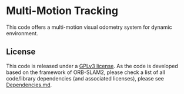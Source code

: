 # Multi-Motion Tracking #
 This code offers a multi-motion visual odometry system for dynamic environment.

## License
 This code is released under a [GPLv3 license](https://github.com/halajun/MultMotTracking/blob/master/License-gpl.txt). As the code is developed based on the framework of ORB-SLAM2, please check a list of all code/library dependencies (and associated licenses), please see [Dependencies.md](https://github.com/halajun/MultMotTracking/blob/master/Dependencies.md).
